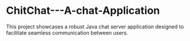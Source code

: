 # ChitChat---A-chat-Application
This project showcases a robust Java chat server application designed to facilitate seamless communication between users. 
